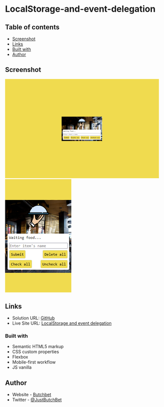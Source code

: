 # LocalStorage-and-event-delegation

## Table of contents
- [Screenshot](#screenshot)
- [Links](#links)
- [Built with](#built-with)
- [Author](#author)

## Screenshot
![Desktop](./src/assets/desktop.png)
![Mobile](./src/assets/mobile.png)

## Links
- Solution URL: [GitHub](https://github.com/ButchBet/LocalStorage-and-event-delegation)
- Live Site URL: [LocalStorage and event delegation](https://localstorageanddelegationbutchbet.netlify.app/)

### Built with
- Semantic HTML5 markup
- CSS custom properties
- Flexbox
- Mobile-first workflow
- JS vanilla

## Author
- Website - [Butchbet](https://www.butchbet.co/)
- Twitter - [@JustButchBet](https://twitter.com/JustButchBet)
